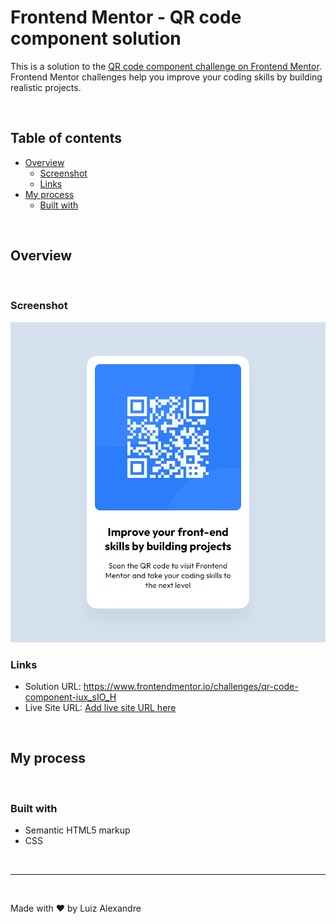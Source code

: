 # Frontend Mentor - QR code component solution

This is a solution to the [QR code component challenge on Frontend Mentor](https://www.frontendmentor.io/challenges/qr-code-component-iux_sIO_H). Frontend Mentor challenges help you improve your coding skills by building realistic projects. 

<br>

## Table of contents

- [Overview](#overview)
  - [Screenshot](#screenshot)
  - [Links](#links)
- [My process](#my-process)
  - [Built with](#built-with)

<br>

## Overview

<br>

### Screenshot

![](./images/screenshot.png)


### Links

- Solution URL: https://www.frontendmentor.io/challenges/qr-code-component-iux_sIO_H
- Live Site URL: [Add live site URL here](https://your-live-site-url.com)

<br>

## My process
<br>

### Built with

- Semantic HTML5 markup
- CSS 

<br>

---
<br>

Made with ♥ by Luiz Alexandre